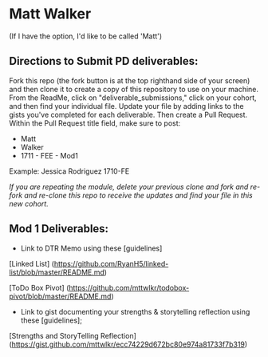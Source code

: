 # Matt Walker

(If I have the option, I'd like to be called 'Matt')

## Directions to Submit PD deliverables:
Fork this repo (the fork button is at the top righthand side of your screen) and then clone it to create a copy of this repository to use on your machine. From the ReadMe, click on "deliverable_submissions," click on your cohort, and then find your individual file. Update your file by adding links to the gists you've completed for each deliverable. Then create a Pull Request. Within the Pull Request title field, make sure to post:

* Matt
* Walker
* 1711 - FEE - Mod1

Example: Jessica Rodriguez 1710-FE

*If you are repeating the module, delete your previous clone and fork and re-fork and re-clone this repo to receive the updates and find your file in this new cohort.*

## Mod 1 Deliverables:

* Link to DTR Memo using these [guidelines]

[Linked List] (https://github.com/RyanH5/linked-list/blob/master/README.md)

[ToDo Box Pivot] (https://github.com/mttwlkr/todobox-pivot/blob/master/README.md)

* Link to gist documenting your strengths & storytelling reflection using these [guidelines];

[Strengths and StoryTelling Reflection] (https://gist.github.com/mttwlkr/ecc74229d672bc80e974a81733f7b319)



